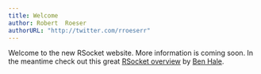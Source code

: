 ```yaml
---
title: Welcome
author: Robert  Roeser
authorURL: "http://twitter.com/rroeserr"
---
```


Welcome to the new RSocket website. More information is coming soon. In the meantime check out this great [RSocket overview](https://www.youtube.com/watch?v=e-N4BchYXws) by [Ben Hale](https://twitter.com/nebhale).